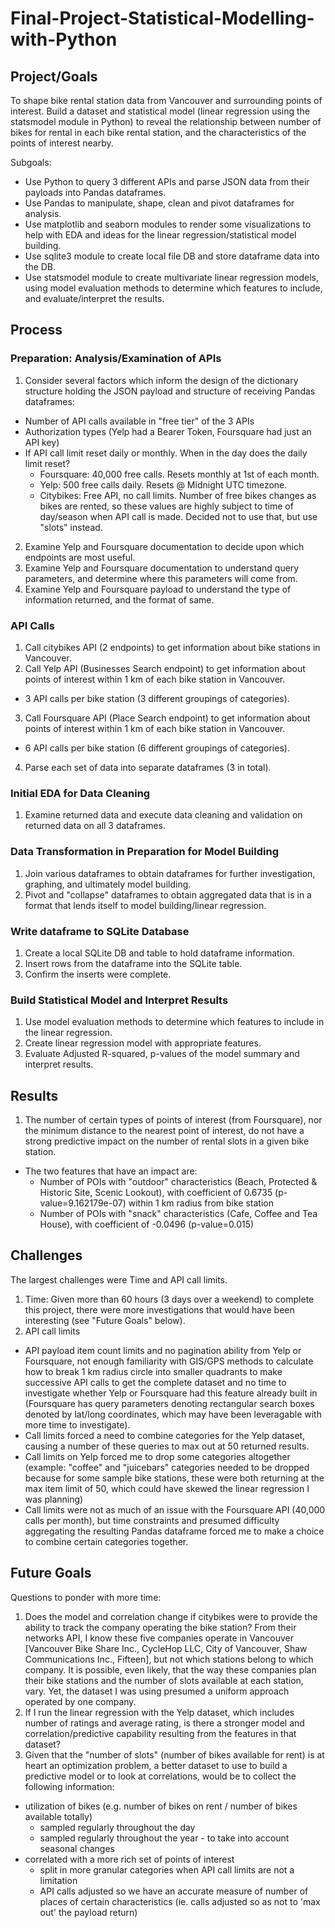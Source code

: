 # Final-Project-Statistical-Modelling-with-Python

## Project/Goals
To shape bike rental station data from Vancouver and surrounding points of interest.  Build a dataset and statistical model (linear regression using the statsmodel module in Python) to reveal the relationship between number of bikes for rental in each bike rental station, and the characteristics of the points of interest nearby.

Subgoals:
- Use Python to query 3 different APIs and parse JSON data from their payloads into Pandas dataframes.
- Use Pandas to manipulate, shape, clean and pivot dataframes for analysis.
- Use matplotlib and seaborn modules to render some visualizations to help with EDA and ideas for the linear regression/statistical model building.
- Use sqlite3 module to create local file DB and store dataframe data into the DB.
- Use statsmodel module to create multivariate linear regression models, using model evaluation methods to determine which features to include, and evaluate/interpret the results.

## Process
### Preparation: Analysis/Examination of APIs
1. Consider several factors which inform the design of the dictionary structure holding the JSON payload and structure of receiving Pandas dataframes:
- Number of API calls available in "free tier" of the 3 APIs
- Authorization types (Yelp had a Bearer Token, Foursquare had just an API key)
- If API call limit reset daily or monthly.  When in the day does the daily limit reset?
    - Foursquare:  40,000 free calls.  Resets monthly at 1st of each month.
    - Yelp:  500 free calls daily.  Resets @ Midnight UTC timezone.
    - Citybikes: Free API, no call limits.  Number of free bikes changes as bikes are rented, so these values are highly subject to time of day/season when API call is made.  Decided not to use that, but use "slots" instead.
2. Examine Yelp and Foursquare documentation to decide upon which endpoints are most useful.
3. Examine Yelp and Foursquare documentation to understand query parameters, and determine where this parameters will come from.
4. Examine Yelp and Foursquare payload to understand the type of information returned, and the format of same.
### API Calls
1. Call citybikes API (2 endpoints) to get information about bike stations in Vancouver.
2. Call Yelp API (Businesses Search endpoint) to get information about points of interest within 1 km of each bike station in Vancouver.
- 3 API calls per bike station (3 different groupings of categories).
3. Call Foursquare API (Place Search endpoint) to get information about points of interest within 1 km of each bike station in Vancouver.
- 6 API calls per bike station (6 different groupings of categories).
4. Parse each set of data into separate dataframes (3 in total).
### Initial EDA for Data Cleaning
1. Examine returned data and execute data cleaning and validation on returned data on all 3 dataframes.
### Data Transformation in Preparation for Model Building
1. Join various dataframes to obtain dataframes for further investigation, graphing, and ultimately model building.
2. Pivot and "collapse" dataframes to obtain aggregated data that is in a format that lends itself to model building/linear regression.
### Write dataframe to SQLite Database
1. Create a local SQLite DB and table to hold dataframe information.
2. Insert rows from the dataframe into the SQLite table.
3. Confirm the inserts were complete.
### Build Statistical Model and Interpret Results
1. Use model evaluation methods to determine which features to include in the linear regression.
2. Create linear regression model with appropriate features.
3. Evaluate Adjusted R-squared, p-values of the model summary and interpret results.

## Results
1. The number of certain types of points of interest (from Foursquare), nor the minimum distance to the nearest point of interest, do not have a strong predictive impact on the number of rental slots in a given bike station.
- The two features that have an impact are:
    - Number of POIs with "outdoor" characteristics (Beach, Protected & Historic Site, Scenic Lookout), with coefficient of 0.6735 (p-value=9.162179e-07) within 1 km radius from bike station
    - Number of POIs with "snack" characteristics (Cafe, Coffee and Tea House), with coefficient of -0.0496 (p-value=0.015)

## Challenges 
The largest challenges were Time and API call limits.
1. Time:  Given more than 60 hours (3 days over a weekend) to complete this project, there were more investigations that would have been interesting (see "Future Goals" below).
2. API call limits
- API payload item count limits and no pagination ability from Yelp or Foursquare, not enough familiarity with GIS/GPS methods to calculate how to break 1 km radius circle into smaller quadrants to make successive API calls to get the complete dataset and no time to investigate whether Yelp or Foursquare had this feature already built in (Foursquare has query parameters denoting rectangular search boxes denoted by lat/long coordinates, which may have been leveragable with more time to investigate).
- Call limits forced a need to combine categories for the Yelp dataset, causing a number of these queries to max out at 50 returned results.
- Call limits on Yelp forced me to drop some categories altogether (example: "coffee" and "juicebars" categories needed to be dropped because for some sample bike stations, these were both returning at the max item limit of 50, which could have skewed the linear regression I was planning)
- Call limits were not as much of an issue with the Foursquare API (40,000 calls per month), but time constraints and presumed difficulty aggregating the resulting Pandas dataframe forced me to make a choice to combine certain categories together.

## Future Goals
Questions to ponder with more time:
1. Does the model and correlation change if citybikes were to provide the ability to track the company operating the bike station?  From their networks API, I know these five companies operate in Vancouver [Vancouver Bike Share Inc., CycleHop LLC, City of Vancouver, Shaw Communications Inc., Fifteen], but not which stations belong to which company.  It is possible, even likely, that the way these companies plan their bike stations and the number of slots available at each station, vary.  Yet, the dataset I was using presumed a uniform approach operated by one company.
2. If I run the linear regression with the Yelp dataset, which includes number of ratings and average rating, is there a stronger model and correlation/predictive capability resulting from the features in that dataset?
3. Given that the "number of slots" (number of bikes available for rent) is at heart an optimization problem, a better dataset to use to build a predictive model or to look at correlations, would be to collect the following information:
- utilization of bikes (e.g. number of bikes on rent / number of bikes available totally)
    - sampled regularly throughout the day
    - sampled regularly throughout the year - to take into account seasonal changes
- correlated with a more rich set of points of interest
    - split in more granular categories when API call limits are not a limitation
    - API calls adjusted so we have an accurate measure of number of places of certain characteristics (ie. calls adjusted so as not to 'max out' the payload return)
